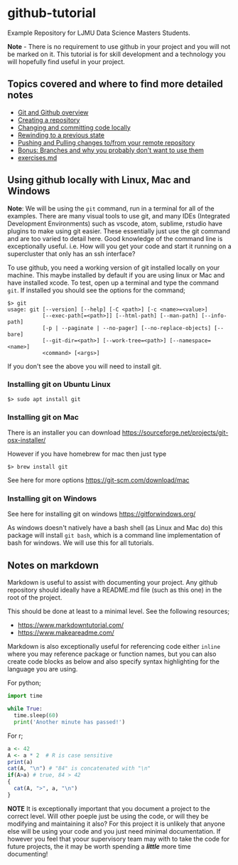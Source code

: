 # github-tutorial
Example Repository for LJMU Data Science Masters Students.

**Note** - There is no requirement to use github in your project and you will
not be marked on it. This tutorial is for skill development and a technology
you will hopefully find useful in your project.

## Topics covered and where to find more detailed notes
* [Git and Github overview](docs/git-and-github.md)
* [Creating a repository](docs/creating-a-repo.md)
* [Changing and committing code locally](docs/git-local.md)
* [Rewinding to a previous state](docs/rewind.md)
* [Pushing and Pulling changes to/from your remote repository](docs/pushpull-github.md)
* [Bonus: Branches and why you probably don't want to use them](docs/branching-workflow.md)
* [exercises.md](exercises.md)

## Using github locally with Linux, Mac and Windows
**Note**: We will be using the `git` command, run in a terminal for all of
the examples. There are many visual tools to use git, and many IDEs
(Integrated Development Environments) such as vscode, atom, sublime, rstudio
have plugins to make using git easier. These essentially just use the git
command and are too varied to detail here. Good knowledge of the command line
is exceptionally useful. i.e. How will you get your code and start it running
on a supercluster that only has an ssh interface?

To use github, you need a working version of git installed locally on
your machine. This maybe installed by default if you are using linux or
Mac and have installed xcode. To test, open up a terminal and type the
command `git`. If installed you should see the options for the command;

```shell
$> git
usage: git [--version] [--help] [-C <path>] [-c <name>=<value>]
           [--exec-path[=<path>]] [--html-path] [--man-path] [--info-path]
           [-p | --paginate | --no-pager] [--no-replace-objects] [--bare]
           [--git-dir=<path>] [--work-tree=<path>] [--namespace=<name>]
           <command> [<args>]
```

If you don't see the above you will need to install git.

### Installing git on Ubuntu Linux
```shell
$> sudo apt install git
```

### Installing git on Mac
There is an installer you can download
https://sourceforge.net/projects/git-osx-installer/

However if you have homebrew for mac then just type
```shell
$> brew install git
```

See here for more options https://git-scm.com/download/mac


### Installing git on Windows
See here for installing git on windows https://gitforwindows.org/

As windows doesn't natively have a bash shell (as Linux and Mac do) this
package will install `git bash`, which is a command line implementation
of bash for windows. We will use this for all tutorials.




## Notes on markdown
Markdown is useful to assist with documenting your project. Any github
repository should ideally have a README.md file (such as this one) in the root
of the project.

This should be done at least to a minimal level. See the following resources;

* https://www.markdowntutorial.com/
* https://www.makeareadme.com/

Markdown is also exceptionally useful for referencing code either `inline`
where you may reference package or function names, but you can also create
code blocks as below and also specify syntax highlighting for the language
you are using.

For python;

```python
import time

while True:
  time.sleep(60)
  print('Another minute has passed!')
```


For r;
```r
a <- 42
A <- a * 2  # R is case sensitive
print(a)
cat(A, "\n") # "84" is concatenated with "\n"
if(A>a) # true, 84 > 42
{
  cat(A, ">", a, "\n")
}
```

**NOTE** It is exceptionally important that you document a project to the
correct level. Will other poeple just be using the code, or will they be
modifying and maintaining it also? For this project it is unlikely that anyone
else will be using your code and you just need minimal documentation.
If however you feel that yoour supervisory team may with to take the code
for future projects, the it may be worth spending a **_little_** more
time documenting!
